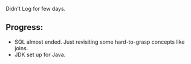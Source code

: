Didn't Log for few days.

## Progress:
* SQL almost ended. Just revisiting some hard-to-grasp concepts like joins.
* JDK set up for Java.